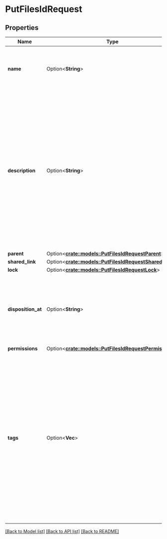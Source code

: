 # PutFilesIdRequest

## Properties

Name | Type | Description | Notes
------------ | ------------- | ------------- | -------------
**name** | Option<**String**> | An optional different name for the file. This can be used to rename the file. | [optional]
**description** | Option<**String**> | The description for a file. This can be seen in the right-hand sidebar panel when viewing a file in the Box web app. Additionally, this index is used in the search index of the file, allowing users to find the file by the content in the description. | [optional]
**parent** | Option<[**crate::models::PutFilesIdRequestParent**](put_files_id_request_parent.md)> |  | [optional]
**shared_link** | Option<[**crate::models::PutFilesIdRequestSharedLink**](put_files_id_request_shared_link.md)> |  | [optional]
**lock** | Option<[**crate::models::PutFilesIdRequestLock**](put_files_id_request_lock.md)> |  | [optional]
**disposition_at** | Option<**String**> | The retention expiration timestamp for the given file. This date cannot be shortened once set on a file. | [optional]
**permissions** | Option<[**crate::models::PutFilesIdRequestPermissions**](put_files_id_request_permissions.md)> |  | [optional]
**tags** | Option<**Vec<String>**> | The tags for this item. These tags are shown in the Box web app and mobile apps next to an item.  To add or remove a tag, retrieve the item's current tags, modify them, and then update this field.  There is a limit of 100 tags per item, and 10,000 unique tags per enterprise. | [optional]

[[Back to Model list]](../README.md#documentation-for-models) [[Back to API list]](../README.md#documentation-for-api-endpoints) [[Back to README]](../README.md)


